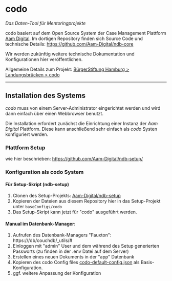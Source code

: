 # codo
*Das Daten-Tool für Mentoringprojekte*

codo basiert auf dem Open Source System der Case Management Plattform [Aam Digital](https://github.com/Aam-Digital/ndb-core).
Im dortigen Repository finden sich Source Code und technische Details: https://github.com/Aam-Digital/ndb-core

Wir werden zukünftig weitere technische Dokumentation und Konfigurationen hier veröffentlichen.

Allgemeine Details zum Projekt: [BürgerStiftung Hamburg > Landungsbrücken > codo](https://buergerstiftung-hamburg.de/fonds/landungsbruecken/codo/)

-----
## Installation des Systems
_codo_ muss von einem Server-Administrator eingerichtet werden und wird dann einfach über einen Webbrowser benutzt.

Die Installation erfordert zunächst die Einrichtung einer Instanz der _Aam Digital_ Plattform.
Diese kann anschließend sehr einfach als _codo_ Systen konfiguriert werden.

### Plattform Setup
wie hier beschrieben: https://github.com/Aam-Digital/ndb-setup/

### Konfiguration als codo System

#### Für Setup-Skript (ndb-setup)
1. Clonen des Setup-Projekts: [Aam-Digital/ndb-setup](https://github.com/Aam-Digital/ndb-setup)
2. Kopieren der Dateien aus diesem Repository hier in das Setup-Projekt unter `baseConfigs/codo`
3. Das Setup-Skript kann jetzt für "codo" ausgeführt werden.

#### Manual im Datenbank-Manager:
1. Aufrufen des Datenbank-Managers "Fauxton": https://<system-url>/db/couchdb/_utils/#
2. Einloggen mit "admin" User und dem während des Setup generierten Passworts (zu finden in der .env Datei auf dem Server)
3. Erstellen eines neuen Dokuments in der "app" Datenbank
4. Kopieren des codo Config files [codo-default-config.json](./entities.json) als Basis-Konfiguration.
5. ggf. weitere Anpassung der Konfiguration
